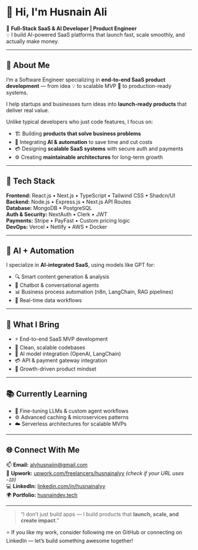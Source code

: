 # 👋 Hi, I'm Husnain Ali  

🚀 **Full-Stack SaaS & AI Developer | Product Engineer**  
💡 I build AI-powered SaaS platforms that launch fast, scale smoothly, and actually make money.

---

## 🧠 About Me  
I’m a Software Engineer specializing in **end-to-end SaaS product development** — from idea 💡 to scalable MVP 🚀 to production-ready systems.  

I help startups and businesses turn ideas into **launch-ready products** that deliver real value.  

Unlike typical developers who just code features, I focus on:

- 🏗️ Building **products that solve business problems**  
- 🤖 Integrating **AI & automation** to save time and cut costs  
- 💳 Designing **scalable SaaS systems** with secure auth and payments  
- ⚙️ Creating **maintainable architectures** for long-term growth  

---

## 🧩 Tech Stack

**Frontend:** React.js • Next.js • TypeScript • Tailwind CSS • Shadcn/UI  
**Backend:** Node.js • Express.js • Next.js API Routes  
**Database:** MongoDB • PostgreSQL  
**Auth & Security:** NextAuth • Clerk • JWT  
**Payments:** Stripe • PayFast • Custom pricing logic  
**DevOps:** Vercel • Netlify • AWS • Docker  

---

## 🧠 AI + Automation
I specialize in **AI-integrated SaaS**, using models like GPT for:

- 🔍 Smart content generation & analysis  
- 💬 Chatbot & conversational agents  
- 📊 Business process automation (n8n, LangChain, RAG pipelines)  
- 🧾 Real-time data workflows  

---

## 🎯 What I Bring
- ⚡ End-to-end SaaS MVP development  
- 🧼 Clean, scalable codebases  
- 🤖 AI model integration (OpenAI, LangChain)  
- 💳 API & payment gateway integration  
- 🚀 Growth-driven product mindset  

---

## 📚 Currently Learning
- 🧩 Fine-tuning LLMs & custom agent workflows  
- ⚙️ Advanced caching & microservices patterns  
- ☁️ Serverless architectures for scalable MVPs  

---

## 🌐 Connect With Me

📫 **Email:** [alyhusnaiin@gmail.com](mailto:alyhusnaiin@gmail.com)  
💼 **Upwork:** [upwork.com/freelancers/husnainalyy](https://www.upwork.com/freelancers/husnainalyy) _(check if your URL uses `~ID`)_  
💻 **LinkedIn:** [linkedin.com/in/husnainalyy](https://linkedin.com/in/husnainalyy)  
🌍 **Portfolio:** [husnaindev.tech](https://husnaindev.tech)

---

> “I don’t just build apps — I build products that **launch, scale, and create impact**.”  

⭐️ If you like my work, consider following me on GitHub or connecting on LinkedIn — let’s build something awesome together!
